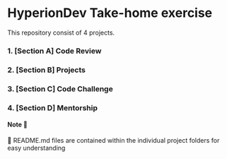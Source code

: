 # HyperionDev Take-home exercise

This repository consist of 4 projects.

### 1. [Section A] Code Review
### 2. [Section B] Projects
### 3. [Section C] Code Challenge
### 4. [Section D] Mentorship

#### Note :notebook: 
:red_circle: README.md files are contained within the individual project folders for easy understanding

